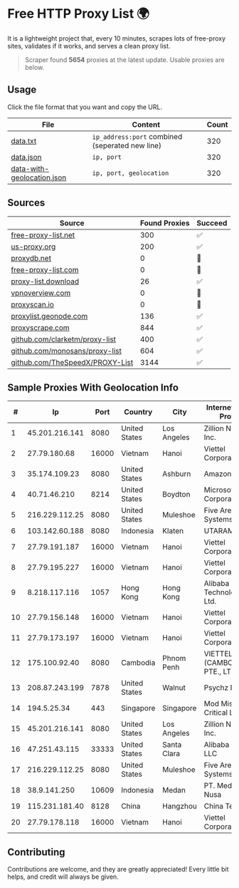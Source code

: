 
# Free HTTP Proxy List 🌍

It is a lightweight project that, every 10 minutes, scrapes lots of free-proxy sites, validates if it works, and serves a clean proxy list.


> Scraper found **5654** proxies at the latest update. Usable proxies are below.

## Usage

Click the file format that you want and copy the URL.


|File|Content|Count|
|----|-------|-----|
|[data.txt](https://raw.githubusercontent.com/themiralay/Proxy-List-World/master/data.txt)|`ip_address:port` combined (seperated new line)|320|
|[data.json](https://raw.githubusercontent.com/themiralay/Proxy-List-World/master/data.json)|`ip, port`|320|
|[data-with-geolocation.json](https://raw.githubusercontent.com/themiralay/Proxy-List-World/master/data-with-geolocation.json)|`ip, port, geolocation`|320|

## Sources

|Source|Found Proxies|Succeed|
|------|-------------|-------|
|[free-proxy-list.net](https://free-proxy-list.net)|300|✅|
|[us-proxy.org](https://www.us-proxy.org)|200|✅|
|[proxydb.net](http://proxydb.net)|0|🚫|
|[free-proxy-list.com](https://free-proxy-list.com/?page=&port=&type%5B%5D=http&type%5B%5D=https&up_time=0&search=Search)|0|🚫|
|[proxy-list.download](https://www.proxy-list.download/HTTP)|26|✅|
|[vpnoverview.com](https://vpnoverview.com/privacy/anonymous-browsing/free-proxy-servers)|0|🚫|
|[proxyscan.io](https://www.proxyscan.io)|0|🚫|
|[proxylist.geonode.com](https://proxylist.geonode.com/api/proxy-list?limit=300&page=1&sort_by=lastChecked&sort_type=desc&protocols=http,https)|136|✅|
|[proxyscrape.com](https://api.proxyscrape.com/v2/?request=displayproxies&protocol=http&timeout=10000&country=all&ssl=all&anonymity=all)|844|✅|
|[github.com/clarketm/proxy-list](https://raw.githubusercontent.com/clarketm/proxy-list/master/proxy-list-raw.txt)|400|✅|
|[github.com/monosans/proxy-list](https://raw.githubusercontent.com/monosans/proxy-list/main/proxies/http.txt)|604|✅|
|[github.com/TheSpeedX/PROXY-List](https://raw.githubusercontent.com/TheSpeedX/PROXY-List/master/http.txt)|3144|✅|


## Sample Proxies With Geolocation Info

|#|Ip|Port|Country|City|Internet Service Provider|
|-|--|----|-------|----|-------------------------|
|1|45.201.216.141|8080|United States|Los Angeles|Zillion Network Inc.|
|2|27.79.180.68|16000|Vietnam|Hanoi|Viettel Corporation|
|3|35.174.109.23|8080|United States|Ashburn|Amazon.com, Inc.|
|4|40.71.46.210|8214|United States|Boydton|Microsoft Corporation|
|5|216.229.112.25|8080|United States|Muleshoe|Five Area Systems, LLC|
|6|103.142.60.188|8080|Indonesia|Klaten|UTARAMEDIANET|
|7|27.79.191.187|16000|Vietnam|Hanoi|Viettel Corporation|
|8|27.79.195.227|16000|Vietnam|Hanoi|Viettel Corporation|
|9|8.218.117.116|1057|Hong Kong|Hong Kong|Alibaba (US) Technology Co., Ltd.|
|10|27.79.156.148|16000|Vietnam|Hanoi|Viettel Corporation|
|11|27.79.173.197|16000|Vietnam|Hanoi|Viettel Corporation|
|12|175.100.92.40|8080|Cambodia|Phnom Penh|VIETTEL (CAMBODIA) PTE., LTD|
|13|208.87.243.199|7878|United States|Walnut|Psychz Networks|
|14|194.5.25.34|443|Singapore|Singapore|Mod Mission Critical LLC|
|15|45.201.216.141|8080|United States|Los Angeles|Zillion Network Inc.|
|16|47.251.43.115|33333|United States|Santa Clara|Alibaba Cloud LLC|
|17|216.229.112.25|8080|United States|Muleshoe|Five Area Systems, LLC|
|18|38.9.141.250|10609|Indonesia|Medan|PT. Media Antar Nusa|
|19|115.231.181.40|8128|China|Hangzhou|China Telecom|
|20|27.79.178.118|16000|Vietnam|Hanoi|Viettel Corporation|



## Contributing

Contributions are welcome, and they are greatly appreciated! Every
little bit helps, and credit will always be given.

